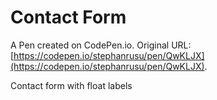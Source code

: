 # Contact Form

A Pen created on CodePen.io. Original URL: [https://codepen.io/stephanrusu/pen/QwKLJX](https://codepen.io/stephanrusu/pen/QwKLJX).

Contact form with float labels
